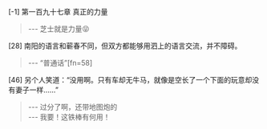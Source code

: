 
[-1] 第一百九十七章 真正的力量
>--- 芝士就是力量😝<br>

[28] 南阳的语言和蕲春不同，但双方都能够用泗上的语言交流，并不障碍。
>--- “普通话”[fn=58]<br>

[46] 另个人笑道：“没用啊。只有车却无牛马，就像是空长了一个下面的玩意却没有妻子一样……”
>--- 过分了啊，还带地图炮的<br>
>--- 我要！这铁棒有何用！<br>
